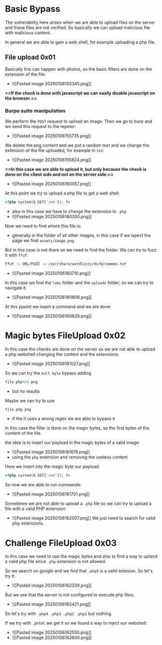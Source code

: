 # Basic Bypass
The vulnerability here arises when we are able to upload files on the server and these files are not verified. So basically we can upload malicious file with malicious content.

In general we are able to gain a web shell, for example uploading a php file.

## File upload 0x01
Basically this can happen with photos, so the basic filters are done on the extension of the file:
- ![[Pasted image 20250106155345.png]]

**==If the check is done with javascript we can easily disable javascript on the browser.==**


### Burpo suite manipulation

We perform the `POST` request to upload an image.
Then we go to burp and we send this request to the repeter:
- ![[Pasted image 20250106155735.png]]

We delete the png content and we put a random text and we change the extension of the file uploaded, for example in `txt`:
- ![[Pasted image 20250106155824.png]]


**==In this case we are able to upload it, but only because the check is done on the client side and not on the server side:==**
- ![[Pasted image 20250106160057.png]]

At this point we try to upload a php file to get a web shell:
```php
<?php system($_GET['cmd']); ?>
```
- also in this case we have to change the extension to `.php`
- ![[Pasted image 20250106160350.png]]


Now we need to find where this file is:
- generally in the folder of all other images, in this case if we ispect the page we find `assets/image.png`

But in this case is not there so we need to find the folder.
We can try to fuzz it with `ffuf`:
```bash
ffuf -u URL/FUZZ -w /usr/share/wordlists/dirb/common.txt
```
- ![[Pasted image 20250106160710.png]]

In this case we find the `labs` folder and the `uploads` folder, so we can try to navigate it.
- ![[Pasted image 20250106160806.png]]

At this ppoint we insert a command and we are done:
- ![[Pasted image 20250106160828.png]]



# Magic bytes FileUpload 0x02

In this case the checks are done on the server so we are not able to upload a php webshell changing the  content and the extensions:
- ![[Pasted image 20250106161027.png]]

So we can try the `null byte` bypass adding
```php
file.php%00.png
```
- but no results

Maybe we can try to use
```php
file.php.png
```
- if the it uses a wrong regex we are able to bypass it


In this case the filter is done on the magic bytes, so the first bytes of the content of the file.

the idea is to insert our payload in the magic bytes of a valid image:
- ![[Pasted image 20250106161619.png]]
- using the `php` extension and removing the useless content

Here we insert into the magic byte our payload:
```php
<?php system($_GET['cmd']); ?>
```

So now we are able to run commands:
- ![[Pasted image 20250106161701.png]]



Sometimes we are not able to upload a `.php` file so we can try to upload a file with a valid PHP extension:
- ![[Pasted image 20250106162007.png]]
We just need to search for valid php extensions.



# Challenge FileUpload 0x03

In this case we need to use the magic bytes and also to find a way to uplaod a valid php file since `.php` extension is not allowed.

So we search on google and we find that `.php5` is a valid extesion. So let's try it:
- ![[Pasted image 20250106162339.png]]

But we see that the server is not configured to execute php files:
- ![[Pasted image 20250106162421.png]]


So let's try with `.php4 .php3 .php2 .php1` but nothing.

If we try with `.phtml` we get it so we found a way to inject our webshell:
- ![[Pasted image 20250106162550.png]]
- ![[Pasted image 20250106162600.png]]
